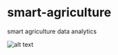 # smart-agriculture
 smart agriculture data analytics

![alt text][logo]

<!-- [logo]: https://github.com/myruldeen/smart-agriculture/blob/master/images/1.PNG "Image 1"   -->

[logo]: <img src="https://github.com/myruldeen/smart-agriculture/blob/master/images/1.PNG" width="100" height="100"> "Image 1" 
<!-- ![](https://github.com/myruldeen/smart-agriculture/blob/master/images/1.PNG) -->
